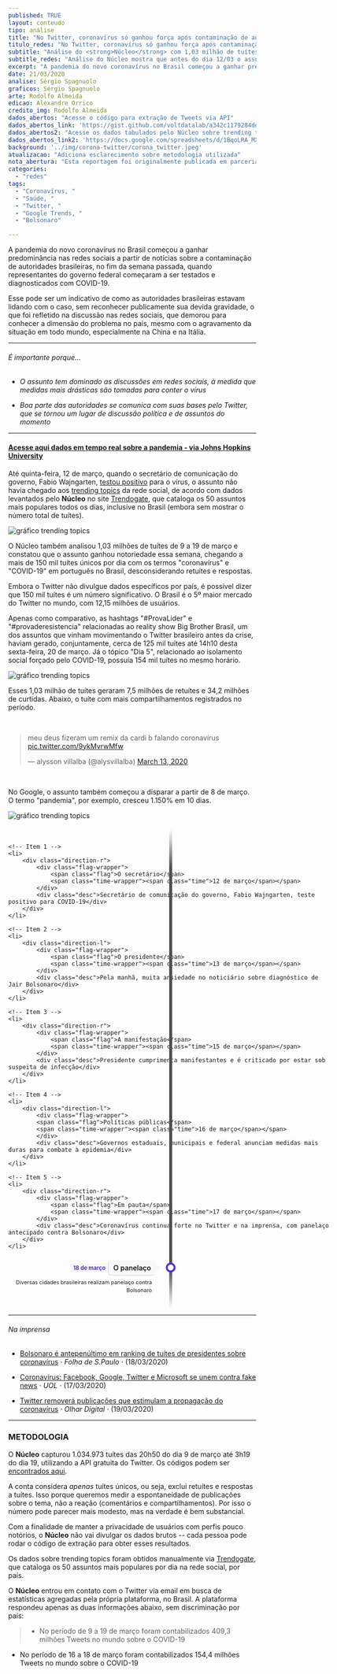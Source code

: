 ```yaml
---
published: TRUE
layout: conteudo
tipo: análise
title: "No Twitter, coronavírus só ganhou força após contaminação de autoridades"
titulo_redes: "No Twitter, coronavírus só ganhou força após contaminação de autoridades"
subtitle: "Análise do <strong>Núcleo</strong> com 1,03 milhão de tuítes mostra que antes do dia 12 de março o assunto estava ausente dos trending topics nacionais, ganhando predominância após testes no presidente Jair Bolsonaro e do diagnóstico de Fabio Wajngarten."
subtitle_redes: "Análise do Núcleo mostra que antes do dia 12/03 o assunto estava ausente dos trending topics nacionais"
excerpt: "A pandemia do novo coronavírus no Brasil começou a ganhar predominância nas redes sociais a partir de relatos sobre a contaminação de autoridades brasileiras, no fim da semana passada, quando representantes do governo federal começaram a ser testados e diagnosticados com COVID-19."
date: 21/03/2020
analise: Sérgio Spagnuolo
graficos: Sérgio Spagnuolo
arte: Rodolfo Almeida
edicao: Alexandre Orrico
credito_img: Rodolfo Almeida
dados_abertos: "Acesse o código para extração de Tweets via API"
dados_abertos_link: 'https://gist.github.com/voltdatalab/a342c1179284deafa5c508dad33373f5'
dados_abertos2: "Acesse os dados tabulados pelo Núcleo sobre trending topics"
dados_abertos_link2: 'https://docs.google.com/spreadsheets/d/1BqoLRA_MXGCfRWgCr-601BSAVRXu6x_RIaAV7Zxi7zY/edit?usp=sharing'
background: '../img/corona-twitter/corona_twitter.jpeg'
atualizacao: "Adiciona esclarecimento sobre metodologia utilizada"
nota_abertura: "Esta reportagem foi originalmente publicada em parceria com o <a href='https://br.noticias.yahoo.com/no-twitter-coronavirus-so-ganhou-forca-apos-contaminacao-de-autoridades-022439916.html' target='_blank'>Yahoo Brasil</a>"
categories:
  - "redes"
tags:
  - "Coronavírus, "
  - "Saúde, "
  - "Twitter, "
  - "Google Trends, "
  - "Bolsonaro"

---
```


A pandemia do novo coronavírus no Brasil começou a ganhar predominância nas redes sociais a partir de notícias sobre a contaminação de autoridades brasileiras, no fim da semana passada, quando representantes do governo federal começaram a ser testados e diagnosticados com COVID-19.

Esse pode ser um indicativo de como as autoridades brasileiras estavam lidando com o caso, sem reconhecer publicamente sua devida gravidade, o que foi refletido na discussão nas redes sociais, que demorou para conhecer a dimensão do problema no país, mesmo com o agravamento da situação em todo mundo, especialmente na China e na Itália.

---

###### É importante porque...

- *O assunto tem dominado as discussões em redes sociais, à medida que medidas mais drásticas são tomadas para conter o vírus*

- *Boa parte das autoridades se comunica com suas bases pelo Twitter, que se tornou um lugar de discussão política e de assuntos do momento*

---

#### [Acesse aqui dados em tempo real sobre a pandemia - via Johns Hopkins University](https://coronavirus.jhu.edu/map.html?fbclid=IwAR3e_CRbLWn8AcfGIyS_owIO1CXiCBUgjFXe7MnjxKoDEaSKm7P5ss_0uko)

Até quinta-feira, 12 de março, quando o secretário de comunicação do governo, Fabio Wajngarten, [testou positivo](https://veja.abril.com.br/politica/secretario-testa-positivo-para-coronavirus-bolsonaro-e-monitorado/) para o vírus, o assunto não havia chegado aos [trending topics](https://help.twitter.com/pt/using-twitter/twitter-trending-faqs) da rede social, de acordo com dados levantados pelo **Núcleo** no site [Trendogate](https://trendogate.com/), que cataloga os 50 assuntos mais populares todos os dias, inclusive no Brasil (embora sem mostrar o número total de tuítes).

![gráfico trending topics](../img/corona-twitter/trending.png)


O Núcleo também analisou 1,03 milhões de tuítes de 9 a 19 de março e constatou que o assunto ganhou notoriedade essa semana, chegando a mais de 150 mil tuítes únicos por dia com os termos "coronavírus" e "COVID-19" em português no Brasil, desconsiderando retuítes e respostas.

Embora o Twitter não divulgue dados específicos por país, é possível dizer que 150 mil tuítes é um número significativo. O Brasil é o 5º maior mercado do Twitter no mundo, com 12,15 milhões de usuários.  

Apenas como comparativo, as hashtags "#ProvaLider" e "#provaderesistencia" relacionadas ao reality show Big Brother Brasil, um dos assuntos que vinham movimentando o Twitter brasileiro antes da crise, haviam gerado, conjuntamente, cerca de 125 mil tuítes até 14h10 desta sexta-feira, 20 de março. Já o tópico "Dia 5", relacionado ao isolamento social forçado pelo COVID-19, possuía 154 mil tuítes no mesmo horário.

![gráfico trending topics](../img/corona-twitter/evolucao.png)

Esses 1,03 milhão de tuítes geraram 7,5 milhões de retuítes e 34,2 milhões de curtidas. Abaixo, o tuíte com mais compartilhamentos registrados no período.

<br>

<blockquote class="twitter-tweet" data-dnt="true"><p lang="pt" dir="ltr">meu deus fizeram um remix da cardi b falando coronavírus <a href="https://t.co/9ykMvrwMfw">pic.twitter.com/9ykMvrwMfw</a></p>&mdash; alysson villalba (@alysvillalba) <a href="https://twitter.com/alysvillalba/status/1238559688972738561?ref_src=twsrc%5Etfw">March 13, 2020</a></blockquote> <script async src="https://platform.twitter.com/widgets.js" charset="utf-8"></script>

<br>

No Google, o assunto também começou a disparar a partir de 8 de março. O termo "pandemia", por exemplo, cresceu 1.150% em 10 dias.

![gráfico trending topics](../img/corona-twitter/googletrends.png)

<ul class="timeline">

	<!-- Item 1 -->
	<li>
		<div class="direction-r">
			<div class="flag-wrapper">
				<span class="flag">O secretário</span>
				<span class="time-wrapper"><span class="time">12 de março</span></span>
			</div>
			<div class="desc">Secretário de comunicação do governo, Fabio Wajngarten, teste positivo para COVID-19</div>
		</div>
	</li>

	<!-- Item 2 -->
	<li>
		<div class="direction-l">
			<div class="flag-wrapper">
				<span class="flag">O presidente</span>
				<span class="time-wrapper"><span class="time">13 de março</span></span>
			</div>
			<div class="desc">Pela manhã, muita ansiedade no noticiário sobre diagnóstico de Jair Bolsonaro</div>
		</div>
	</li>

	<!-- Item 3 -->
	<li>
		<div class="direction-r">
			<div class="flag-wrapper">
				<span class="flag">A manifestação</span>
				<span class="time-wrapper"><span class="time">15 de março</span></span>
			</div>
			<div class="desc">Presidente cumprimenta manifestantes e é criticado por estar sob suspeita de infecção</div>
		</div>
	</li>

	<!-- Item 4 -->
	<li>
		<div class="direction-l">
			<div class="flag-wrapper">
			<span class="flag">Políticas públicas</span>
			<span class="time-wrapper"><span class="time">16 de março</span></span>
			</div>
			<div class="desc">Governos estaduais, municipais e federal anunciam medidas mais duras para combate à epidemia</div>
		</div>
	</li>

	<!-- Item 5 -->
	<li>
		<div class="direction-r">
			<div class="flag-wrapper">
				<span class="flag">Em pauta</span>
				<span class="time-wrapper"><span class="time">17 de março</span></span>
			</div>
			<div class="desc">Coronavírus continua forte no Twitter e na imprensa, com panelaço antecipado contra Bolsonaro</div>
		</div>
	</li>

<!-- Item 6 -->
<li>
	<div class="direction-l">
		<div class="flag-wrapper">
		<span class="flag">O panelaço</span>
		<span class="time-wrapper"><span class="time">18 de março</span></span>
		</div>
		<div class="desc">Diversas cidades brasileiras realizam panelaço contra Bolsonaro</div>
	</div>
</li>

</ul>

<style>

.timeline {
  position: relative;
  width: 660px;
  margin: 0 auto;
  margin-top: 20px;
  padding: 1em 0;
  list-style-type: none;

}

.timeline:before {
  position: absolute;
  left: 50%;
  top: 0;
  content: ' ';
  display: block;
  width: 6px;
  height: 100%;
  margin-left: -3px;
  background: rgb(80,80,80);
  background: -moz-linear-gradient(top, rgba(80,80,80,0) 0%, rgb(80,80,80) 8%, rgb(80,80,80) 92%, rgba(80,80,80,0) 100%);
  background: -webkit-gradient(linear, left top, left bottom, color-stop(0%,rgba(30,87,153,1)), color-stop(100%,rgba(125,185,232,1)));
  background: -webkit-linear-gradient(top, rgba(80,80,80,0) 0%, rgb(80,80,80) 8%, rgb(80,80,80) 92%, rgba(80,80,80,0) 100%);
  background: -o-linear-gradient(top, rgba(80,80,80,0) 0%, rgb(80,80,80) 8%, rgb(80,80,80) 92%, rgba(80,80,80,0) 100%);
  background: -ms-linear-gradient(top, rgba(80,80,80,0) 0%, rgb(80,80,80) 8%, rgb(80,80,80) 92%, rgba(80,80,80,0) 100%);
  background: linear-gradient(to bottom, rgba(80,80,80,0) 0%, rgb(80,80,80) 8%, rgb(80,80,80) 92%, rgba(80,80,80,0) 100%);

  z-index: 5;
}

.timeline li {
  padding: 1em 0;
    list-style-type: none;
}

.timeline li:after {
  content: "";
  display: block;
  height: 0;
  clear: both;
  visibility: hidden;
}

.direction-l {
  position: relative;
  width: 300px;
  float: left;
  text-align: right;
}

.direction-r {
  position: relative;
  width: 300px;
  float: right;
}

.flag-wrapper {
  position: relative;
  display: inline-block;

  text-align: center;
}

.flag {
  position: relative;
  display: inline;
  background: rgb(248,248,248);
  padding: 6px 10px;
  border-radius: 5px;

  font-weight: 600;
  text-align: left;
}

.direction-l .flag {
  -webkit-box-shadow: -1px 1px 1px rgba(0,0,0,0.15), 0 0 1px rgba(0,0,0,0.15);
  -moz-box-shadow: -1px 1px 1px rgba(0,0,0,0.15), 0 0 1px rgba(0,0,0,0.15);
  box-shadow: -1px 1px 1px rgba(0,0,0,0.15), 0 0 1px rgba(0,0,0,0.15);
}

.direction-r .flag {
  -webkit-box-shadow: 1px 1px 1px rgba(0,0,0,0.15), 0 0 1px rgba(0,0,0,0.15);
  -moz-box-shadow: 1px 1px 1px rgba(0,0,0,0.15), 0 0 1px rgba(0,0,0,0.15);
  box-shadow: 1px 1px 1px rgba(0,0,0,0.15), 0 0 1px rgba(0,0,0,0.15);
}

.direction-l .flag:before,
.direction-r .flag:before {
  position: absolute;
  top: 50%;
  right: -40px;
  content: ' ';
  display: block;
  width: 12px;
  height: 12px;
  margin-top: -10px;
  background: #fff;
  border-radius: 10px;
  border: 4px solid #4b31dd;
  z-index: 10;
}

.direction-r .flag:before {
  left: -40px;
}

.direction-l .flag:after {
  content: "";
  position: absolute;
  left: 100%;
  top: 50%;
  height: 0;
  width: 0;
  margin-top: -8px;
  border: solid transparent;
  border-left-color: rgb(248,248,248);
  border-width: 8px;
  pointer-events: none;
}

.direction-r .flag:after {
  content: "";
  position: absolute;
  right: 100%;
  top: 50%;
  height: 0;
  width: 0;
  margin-top: -8px;
  border: solid transparent;
  border-right-color: rgb(248,248,248);
  border-width: 8px;
  pointer-events: none;
}

.time-wrapper {
  display: inline;
  line-height: 1em;
  font-size: 0.8em;
	font-weight: 700;
  color: #4b31dd;
  vertical-align: middle;
}

.direction-l .time-wrapper {
  float: left;
}

.direction-r .time-wrapper {
  float: right;
}

.time {
  display: inline-block;
  padding: 4px 6px;
  background: rgb(248,248,248);
}

.desc {
  margin: 1em 0.75em 0 0;
  font-size: 0.77777em;
  line-height: 1.5em;
}

.direction-r .desc {
  margin: 1em 0 0 0.75em;
}

/* ================ Timeline Media Queries ================ */

@media screen and (max-width: 660px) {

.timeline {
 	width: 100%;
	padding: 4em 0 1em 0;
}

.timeline li {
	padding: 2em 0;
}

.direction-l,
.direction-r {
	float: none;
	width: 100%;

	text-align: center;
}

.flag-wrapper {
	text-align: center;
}

.flag {
	background: rgb(255,255,255);
	z-index: 15;
}

.direction-l .flag:before,
.direction-r .flag:before {
  position: absolute;
  top: -30px;
	left: 50%;
	content: ' ';
	display: block;
	width: 12px;
	height: 12px;
	margin-left: -9px;
	background: #fff;
	border-radius: 10px;
	border: 4px solid #4b31dd;
	z-index: 10;
}

.direction-l .flag:after,
.direction-r .flag:after {
	content: "";
	position: absolute;
	left: 50%;
	top: -8px;
	height: 0;
	width: 0;
	margin-left: -8px;
	border: solid transparent;
	border-bottom-color: rgb(255,255,255);
	border-width: 8px;
	pointer-events: none;
}

.time-wrapper {
	display: block;
	position: relative;
	margin: 4px 0 0 0;
	z-index: 14;
}

.direction-l .time-wrapper {
	float: none;
}

.direction-r .time-wrapper {
	float: none;
}

.desc {
	position: relative;
	margin: 1em 0 0 0;
	padding: 1em;
	background: rgb(245,245,245);
	-webkit-box-shadow: 0 0 1px rgba(0,0,0,0.20);
	-moz-box-shadow: 0 0 1px rgba(0,0,0,0.20);
	box-shadow: 0 0 1px rgba(0,0,0,0.20);

  z-index: 15;
}

.direction-l .desc,
.direction-r .desc {
	position: relative;
	margin: 1em 1em 0 1em;
	padding: 1em;

  z-index: 15;
}

}

@media screen and (min-width: 400px ?? max-width: 660px) {

.direction-l .desc,
.direction-r .desc {
	margin: 1em 4em 0 4em;
}

}
</style>

---

###### Na imprensa

* [Bolsonaro é antepenúltimo em ranking de tuítes de presidentes sobre coronavírus](https://www1.folha.uol.com.br/poder/2020/03/bolsonaro-e-antepenultimo-em-ranking-de-tuites-de-presidentes-sobre-coronavirus.shtml) &sdot; *Folha de S.Paulo* &sdot; (18/03/2020)

* [Coronavírus: Facebook, Google, Twitter e Microsoft se unem contra fake news](https://www.uol.com.br/tilt/noticias/bloomberg/2020/03/17/gigantes-da-tecnologia-se-unem-contra-fake-news-do-coronavirus.htm) &sdot; *UOL* &sdot; (17/03/2020)

* [Twitter removerá publicações que estimulam a propagação do coronavírus](https://olhardigital.com.br/coronavirus/noticia/twitter-removera-publicacoes-que-estimulam-a-propagacao-do-coronavirus/98283) &sdot; *Olhar Digital* &sdot; (19/03/2020)


---

### METODOLOGIA

O **Núcleo** capturou 1.034.973 tuítes das 20h50 do dia 9 de março até 3h19 do dia 19, utilizando a API gratuita do Twitter. Os códigos podem ser [encontrados aqui](https://gist.github.com/voltdatalab/a342c1179284deafa5c508dad33373f5).

A conta considera _apenas_ tuítes únicos, ou seja, exclui retuítes e respostas a tuítes. Isso porque queremos medir a espontaneidade de publicações sobre o tema, não a reação (comentários e compartilhamentos). Por isso o número pode parecer mais modesto, mas na verdade é bem substancial.

Com a finalidade de manter a privacidade de usuários com perfis pouco notórios, o **Núcleo** não vai divulgar os dados brutos -- cada pessoa pode rodar o código de extração para obter esses resultados.

Os dados sobre trending topics foram obtidos manualmente via [Trendogate](https://trendogate.com/), que cataloga os 50 assuntos mais populares por dia na rede social, por país.

O **Núcleo** entrou em contato com o Twitter via email em busca de estatísticas agregadas pela própria plataforma, no Brasil. A plataforma respondeu apenas as duas informações abaixo, sem discriminação por país:

>  - No período de 9 a 19 de março foram contabilizados 409,3 milhões Tweets no mundo sobre o COVID-19
 - No período de 16 a 18 de março foram contabilizados 154,4 milhões Tweets no mundo sobre o COVID-19
